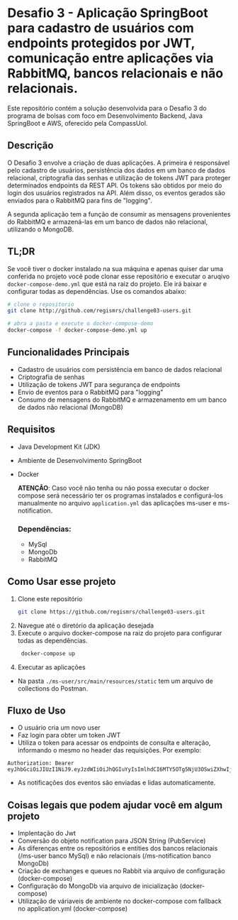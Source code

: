 # Desafio 3 - Aplicação SpringBoot para cadastro de usuários com endpoints protegidos por JWT, comunicação entre aplicações via RabbitMQ, bancos relacionais e não relacionais.

Este repositório contém a solução desenvolvida para o Desafio 3 do programa de bolsas com foco em Desenvolvimento Backend, Java SpringBoot e AWS, oferecido pela CompassUol.

## Descrição
O Desafio 3 envolve a criação de duas aplicações. A primeira é responsável pelo cadastro de usuários, persistência dos dados em um banco de dados relacional, criptografia das senhas e utilização de tokens JWT para proteger determinados endpoints da REST API. Os tokens são obtidos por meio do login dos usuários registrados na API. Além disso, os eventos gerados são enviados para o RabbitMQ para fins de "logging".

A segunda aplicação tem a função de consumir as mensagens provenientes do RabbitMQ e armazená-las em um banco de dados não relacional, utilizando o MongoDB.

## TL;DR
Se você tiver o docker instalado na sua máquina e apenas quiser dar uma conferida no projeto você pode clonar esse repositório e executar o aruqivo <code>docker-compose-demo.yml</code> que está na raiz do projeto. Ele irá baixar e configurar todas as dependências. Use os comandos abaixo:
```bash
# clone o repositorio
git clone http://github.com/regismrs/challenge03-users.git

# abra a pasta e execute o docker-compose-demo
docker-compose -f docker-compose-demo.yml up
```

## Funcionalidades Principais
 - Cadastro de usuários com persistência em banco de dados relacional
 - Criptografia de senhas
 - Utilização de tokens JWT para segurança de endpoints
 - Envio de eventos para o RabbitMQ para "logging"
 - Consumo de mensagens do RabbitMQ e armazenamento em um banco de dados não relacional (MongoDB)

## Requisitos
- Java Development Kit (JDK)
- Ambiente de Desenvolvimento SpringBoot
- Docker
  
    **ATENÇÃO**: Caso você não tenha ou não possa executar o docker compose será necessário ter os programas instalados e configurá-los manualmente no arquivo <code>application.yml</code> das aplicações ms-user e ms-notification.

  ### Dependências:
  - MySql
  - MongoDb
  - RabbitMQ
  
## Como Usar esse projeto
1. Clone este repositório
   ```bash
   git clone https://github.com/regismrs/challenge03-users.git
   ```
2. Navegue até o diretório da aplicação desejada
3. Execute o arquivo docker-compose na raiz do projeto para configurar todas as dependências.
   ```bash
    docker-compose up
   ```
4. Executar as aplicações

* Na pasta <code>./ms-user/src/main/resources/static</code> tem um arquivo de collections do Postman.
  
## Fluxo de Uso

- O usuário cria um novo user
- Faz login para obter um token JWT
- Utiliza o token para acessar os endpoints de consulta e alteração, informando o mesmo no header das requisições. Por exemplo:
```
Authorization: Bearer eyJhbGciOiJIUzI1NiJ9.eyJzdWIiOiJhQGIuYyIsImlhdCI6MTY5OTg5NjU3OSwiZXhwIjoxNjk5OTAwMTc5fQ.0wtSjs2VMestwL0wkjFn_r0aD4rBlEVzs4GkPmUdMw8
```
- As notificações dos eventos são enviadas e lidas automaticamente.

## Coisas legais que podem ajudar você em algum projeto
- Implentação do Jwt 
- Conversão do objeto notification para JSON String (PubService)
- As diferenças entre os repositórios e entities dos bancos relacionais (/ms-user banco MySql) e não relacionais (/ms-notification banco MongoDb)
- Criação de exchanges e queues no Rabbit via arquivo de configuração (docker-compose)
- Configuração do MongoDb via arquivo de inicialização (docker-compose)
- Utilização de váriaveis de ambiente no docker-compose com fallback no application.yml (docker-compose)



    